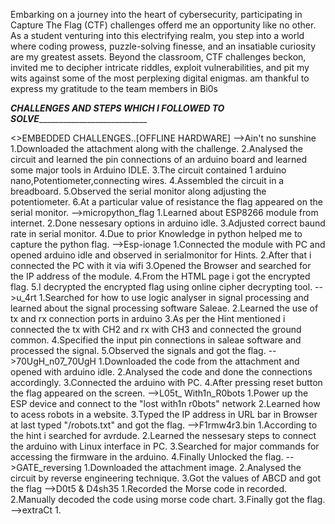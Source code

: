 Embarking on a journey into the heart of cybersecurity, participating in Capture The Flag (CTF) challenges offerd me an opportunity like no other.
As a student venturing into this electrifying realm, you step into a world where coding prowess, puzzle-solving finesse, and an insatiable curiosity are my greatest assets.
Beyond the classroom, CTF challenges beckon, invited me to decipher intricate riddles, exploit vulnerabilities, and pit my wits against some of the most perplexing digital enigmas.
am thankful to express my gratitude to the team members in Bi0s

 _____________________________________________________________CHALLENGES AND STEPS WHICH I FOLLOWED TO SOLVE________________________________________________________________________________________

<>EMBEDDED CHALLENGES..[OFFLINE HARDWARE]
-->Ain't no sunshine
  1.Downloaded the attachment along with the challenge.
  2.Analysed the circuit and learned the pin connections of an arduino board and learned some major tools in Arduino IDLE.
  3.The circuit contained 1 arduino nano,Potentiometer,connecting wires.
  4.Assembled the circuit in a breadboard.
  5.Observed the serial monitor along  adjusting the potentiometer.
  6.At a particular value of resistance the flag appeared on the serial monitor.
-->micropython_flag
  1.Learned about ESP8266 module from internet.
  2.Done nessesary options in arduino idle.
  3.Adjusted correct baund rate in serial monitor.
  4.Due to prior Knowledge in python helped me to capture the python flag.
-->Esp-ionage
  1.Connected the module with PC and opened arduino idle and observed in serialmonitor for Hints.
  2.After that i connected the PC with it via wifi
  3.Opened the Browser and searched for the IP address of the module.
  4.From the  HTML page i got  the encrypted flag.
  5.I decrypted the encrypted flag using online cipher decrypting tool.
-->u_4rt
  1.Searched for how to use logic analyser in signal processing and learned about the signal processing software Saleae.
  2.Learned the use of tx and rx connection ports in arduino
  3.As per the Hint mentioned i connected the tx with CH2 and rx with CH3 and connected the ground common.
  4.Specified the input pin connections in saleae software and processed the signal.
  5.Observed the signals and got the flag.
-->70UgH_n07_70UgH
  1.Downloaded the code from the attachment and opened with arduino idle.
  2.Analysed the code and done the connections accordingly.
  3.Connected the arduino with PC.
  4.After pressing reset button the flag appeared on the screen.
-->L05t_ With1n_R0bots
  1.Power up the  ESP device and connect to the "lost with1n r0bots" network
  2.Learned how to acess robots in a website.
  3.Typed the IP address in URL bar in Browser at last typed "/robots.txt" and got the flag.
-->F1rmw4r3.bin
  1.According to the hint i searched for avrdude.
  2.Learned the nessesary steps to connect the arduino with Linux interface in PC.
  3.Searched for major commands for accessing the firmware in the arduino.
  4.Finally Unlocked the flag.
-->GATE_reversing
  1.Downloaded the attachment image.
  2.Analysed the circuit by reverse engineering technique.
  3.Got the values of ABCD and got the flag
-->D0t5 & D4sh35
  1.Recorded the Morse code in recorded.
  2.Manually decoded the code using morse code chart.
  3.Finally got the flag.
-->extraCt
  1.

  
